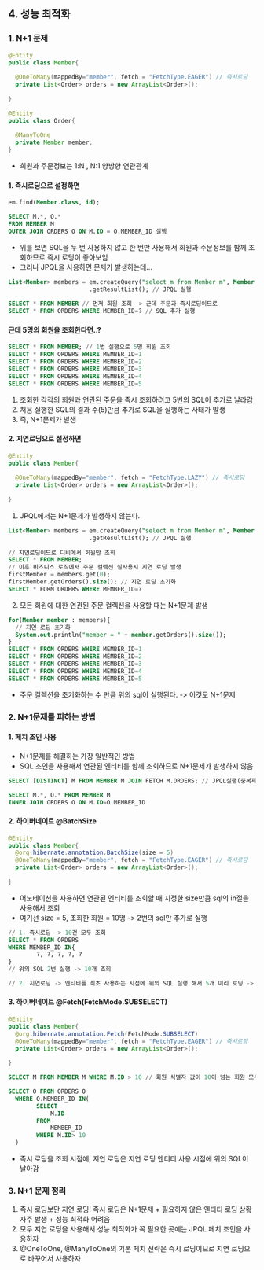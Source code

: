 ## 4. 성능 최적화
### 1. N+1 문제
```java
@Entity
public class Member{
 
  @OneToMany(mappedBy="member", fetch = "FetchType.EAGER") // 즉시로딩
  private List<Order> orders = new ArrayList<Order>();
  
}
```
```java
@Entity
public class Order{
 
  @ManyToOne
  private Member member;
}
```
* 회원과 주문정보는 1:N , N:1 양방향 연관관계
#### 1. 즉시로딩으로 설정하면

```sql
em.find(Member.class, id);

SELECT M.*, O.*
FROM MEMBER M
OUTER JOIN ORDERS O ON M.ID = O.MEMBER_ID 실행
```
* 위를 보면 SQL을 두 번 사용하지 않고 한 번만 사용해서 회원과 주문정보를 함께 조회하므로 즉시 로딩이 좋아보임
* 그러나 JPQL을 사용하면 문제가 발생하는데...

```SQL
List<Member> members = em.createQuery("select m from Member m", Member.class)
                       .getResultList(); // JPQL 실행
    
SELECT * FROM MEMBER // 먼저 회원 조회 -> 근데 주문과 즉시로딩이므로
SELECT * FROM ORDERS WHERE MEMBER_ID=? // SQL 추가 실행
```
#### 근데 5명의 회원을 조회한다면..?
```SQL
SELECT * FROM MEMBER; // 1번 실행으로 5명 회원 조회
SELECT * FROM ORDERS WHERE MEMBER_ID=1
SELECT * FROM ORDERS WHERE MEMBER_ID=2
SELECT * FROM ORDERS WHERE MEMBER_ID=3
SELECT * FROM ORDERS WHERE MEMBER_ID=4
SELECT * FROM ORDERS WHERE MEMBER_ID=5
```
1. 조회한 각각의 회원과 연관된 주문을 즉시 조회하려고 5번의 SQL이 추가로 날라감
2. 처음 실행한 SQL의 결과 수(5)만큼 추가로 SQL을 실행하는 사태가 발생 
3. 즉, N+1문제가 발생

#### 2. 지연로딩으로 설정하면
```java
@Entity
public class Member{
 
  @OneToMany(mappedBy="member", fetch = "FetchType.LAZY") // 즉시로딩
  private List<Order> orders = new ArrayList<Order>();
  
}
```
1. JPQL에서는 N+1문제가 발생하지 않는다.
```SQL
List<Member> members = em.createQuery("select m from Member m", Member.class)
                       .getResultList(); // JPQL 실행
                       
// 지연로딩이므로 디비에서 회원만 조회
SELECT * FROM MEMBER;
// 이후 비즈니스 로직에서 주문 컬렉션 실사용시 지연 로딩 발생
firstMember = members.get(0);
firstMember.getOrders().size(); // 지연 로딩 초기화
SELECT * FORM ORDERS WHERE MEMBER_ID=?

```
2. 모든 회원에 대한 연관된 주문 컬렉션을 사용할 때는 N+1문제 발생
```SQL
for(Member member : members){
  // 지연 로딩 초기화
  System.out.println("member = " + member.getOrders().size());
}
SELECT * FROM ORDERS WHERE MEMBER_ID=1
SELECT * FROM ORDERS WHERE MEMBER_ID=2
SELECT * FROM ORDERS WHERE MEMBER_ID=3
SELECT * FROM ORDERS WHERE MEMBER_ID=4
SELECT * FROM ORDERS WHERE MEMBER_ID=5
```
* 주문 컬렉션을 초기화하는 수 만큼 위의 sql이 실행된다. -> 이것도 N+1문제

### 2. N+1문제를 피하는 방법
#### 1. 페치 조인 사용
* N+1문제를 해결하는 가장 일반적인 방법
* SQL 조인을 사용해서 연관된 엔티티를 함께 조회하므로 N+1문제가 발생하지 않음

```SQL
SELECT [DISTINCT] M FROM MEMBER M JOIN FETCH M.ORDERS; // JPQL실행(중복제거 권장)

SELECT M.*, O.* FROM MEMBER M
INNER JOIN ORDERS O ON M.ID=O.MEMBER_ID
```

#### 2. 하이버네이트 @BatchSize
```java
@Entity
public class Member{
  @org.hibernate.annotation.BatchSize(size = 5)
  @OneToMany(mappedBy="member", fetch = "FetchType.EAGER") // 즉시로딩
  private List<Order> orders = new ArrayList<Order>();
  
}
```
* 어노테이션을 사용하면 연관된 엔티티를 조회할 때 지정한 size만큼 sql의 in절을 사용해서 조회
* 여기선 size = 5, 조회한 회원 = 10명 -> 2번의 sql만 추가로 실행
```sql
// 1. 즉시로딩 -> 10건 모두 조회
SELECT * FROM ORDERS
WHERE MEMBER_ID IN{
        ?, ?, ?, ?, ?
}
// 위의 SQL 2번 실행 -> 10개 조회

// 2. 지연로딩 -> 엔티티를 최초 사용하는 시점에 위의 SQL 실행 해서 5개 미리 로딩 -> 6번째 데이터 사용 시점에 위의 SQL 추가 실행 ==> 결국 위의 SQL 2번 실행
```
#### 3. 하이버네이트 @Fetch(FetchMode.SUBSELECT)
```java
@Entity
public class Member{
  @org.hibernate.annotation.Fetch(FetchMode.SUBSELECT)
  @OneToMany(mappedBy="member", fetch = "FetchType.EAGER") // 즉시로딩
  private List<Order> orders = new ArrayList<Order>();
  
}
```
```SQL
SELECT M FROM MEMBER M WHERE M.ID > 10 // 회원 식별자 값이 10이 넘는 회원 모두 조회

SELECT O FROM ORDERS O
  WHERE O.MEMBER_ID IN(
        SELECT
            M.ID
        FROM
            MEMBER_ID
        WHERE M.ID> 10
  )
```
* 즉시 로딩을 조회 시점에, 지연 로딩은 지연 로딩 엔티티 사용 시점에 위의 SQL이 날아감

### 3. N+1 문제 정리
1. 즉시 로딩보단 지연 로딩! 즉시 로딩은 N+1문제 + 필요하지 않은 엔티티 로딩 상황 자주 발생 + 성능 최적화 어려움
2. 모두 지연 로딩을 사용해서 성능 최적화가 꼭 필요한 곳에는 JPQL 페치 조인을 사용하자
3. @OneToOne, @ManyToOne의 기본 페치 전략은 즉시 로딩이므로 지연 로딩으로 바꾸어서 사용하자
